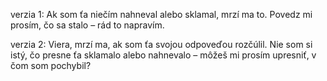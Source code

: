 verzia 1: Ak som ťa niečím nahneval alebo sklamal, mrzí ma to. Povedz mi prosím, čo sa stalo – rád to napravím.

verzia 2: Viera, mrzí ma, ak som ťa svojou odpoveďou rozčúlil. Nie som si istý, čo presne ťa sklamalo alebo nahnevalo – môžeš mi prosím upresniť, v čom som pochybil?